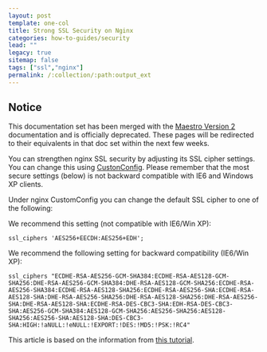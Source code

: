 ```yaml
---
layout: post
template: one-col
title: Strong SSL Security on Nginx
categories: how-to-guides/security
lead: ""
legacy: true
sitemap: false
tags: ["ssl","nginx"]
permalink: /:collection/:path:output_ext
---
```


## Notice
<div class="notice notice-warning"><p>This documentation set has been merged with the <a href="/maestro/">Maestro Version 2</a> documentation and is officially deprecated. These pages will be redirected to their equivalents in that doc set within the next few weeks.</p></div>

You can strengthen nginx SSL security by adjusting its SSL cipher settings. You can change this using [CustonConfig](/{{page.collection}}/tutorials/custom-config.html). Please remember that the most secure settings (below) is not backward compatible with IE6 and Windows XP clients.

Under nginx CustomConfig you can change the default SSL cipher to one of the following:

We recommend this setting (not compatible with IE6/Win XP):

```
ssl_ciphers 'AES256+EECDH:AES256+EDH';
```

We recommend the following setting for backward compatibility (IE6/Win XP):

```
ssl_ciphers "ECDHE-RSA-AES256-GCM-SHA384:ECDHE-RSA-AES128-GCM-SHA256:DHE-RSA-AES256-GCM-SHA384:DHE-RSA-AES128-GCM-SHA256:ECDHE-RSA-AES256-SHA384:ECDHE-RSA-AES128-SHA256:ECDHE-RSA-AES256-SHA:ECDHE-RSA-AES128-SHA:DHE-RSA-AES256-SHA256:DHE-RSA-AES128-SHA256:DHE-RSA-AES256-SHA:DHE-RSA-AES128-SHA:ECDHE-RSA-DES-CBC3-SHA:EDH-RSA-DES-CBC3-SHA:AES256-GCM-SHA384:AES128-GCM-SHA256:AES256-SHA256:AES128-SHA256:AES256-SHA:AES128-SHA:DES-CBC3-SHA:HIGH:!aNULL:!eNULL:!EXPORT:!DES:!MD5:!PSK:!RC4"
```

This article is based on the information from [this tutorial](https://raymii.org/s/tutorials/Strong_SSL_Security_On_nginx.html).
